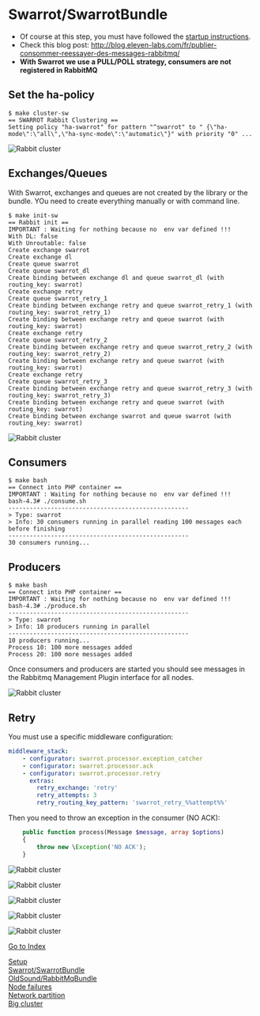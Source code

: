 # Swarrot/SwarrotBundle

* Of course at this step, you must have followed the [startup instructions](https://github.com/ypereirareis/docker-rabbitmq-ha-cluster/tree/refacto-doc#setup--start--stop-the-cluster).
* Check this blog post: http://blog.eleven-labs.com/fr/publier-consommer-reessayer-des-messages-rabbitmq/
* **With Swarrot we use a PULL/POLL strategy, consumers are not registered in RabbitMQ**

## Set the ha-policy

```shell
$ make cluster-sw
== SWARROT Rabbit Clustering ==
Setting policy "ha-swarrot" for pattern "^swarrot" to " {\"ha-mode\":\"all\",\"ha-sync-mode\":\"automatic\"}" with priority "0" ...
```

![Rabbit cluster](./../img/rabbitmq-policy-swarrot.png)

## Exchanges/Queues

With Swarrot, exchanges and queues are not created by the library or the bundle.
YOu need to create everything manually or with command line.

```shell
$ make init-sw
== Rabbit init ==
IMPORTANT : Waiting for nothing because no  env var defined !!!
With DL: false
With Unroutable: false
Create exchange swarrot
Create exchange dl
Create queue swarrot
Create queue swarrot_dl
Create binding between exchange dl and queue swarrot_dl (with routing_key: swarrot)
Create exchange retry
Create queue swarrot_retry_1
Create binding between exchange retry and queue swarrot_retry_1 (with routing_key: swarrot_retry_1)
Create binding between exchange retry and queue swarrot (with routing_key: swarrot)
Create exchange retry
Create queue swarrot_retry_2
Create binding between exchange retry and queue swarrot_retry_2 (with routing_key: swarrot_retry_2)
Create binding between exchange retry and queue swarrot (with routing_key: swarrot)
Create exchange retry
Create queue swarrot_retry_3
Create binding between exchange retry and queue swarrot_retry_3 (with routing_key: swarrot_retry_3)
Create binding between exchange retry and queue swarrot (with routing_key: swarrot)
Create binding between exchange swarrot and queue swarrot (with routing_key: swarrot)
```

![Rabbit cluster](./../img/rabbitmq-swarrot-ex-q.png)


## Consumers

```shell
$ make bash
== Connect into PHP container ==
IMPORTANT : Waiting for nothing because no  env var defined !!!
bash-4.3# ./consume.sh 
---------------------------------------------------
> Type: swarrot
> Info: 30 consumers running in parallel reading 100 messages each before finishing
---------------------------------------------------
30 consumers running...
```

## Producers

```shell
$ make bash
== Connect into PHP container ==
IMPORTANT : Waiting for nothing because no  env var defined !!!
bash-4.3# ./produce.sh 
---------------------------------------------------
> Type: swarrot
> Info: 10 producers running in parallel
---------------------------------------------------
10 producers running...
Process 10: 100 more messages added
Process 20: 100 more messages added
```

Once consumers and producers are started you should see messages in the Rabbitmq Management Plugin interface for all nodes.

![Rabbit cluster](./../img/rabbitmq-swarrot-run.png)

## Retry

You must use a specific middleware configuration:

```yml
middleware_stack:
    - configurator: swarrot.processor.exception_catcher
    - configurator: swarrot.processor.ack
    - configurator: swarrot.processor.retry
      extras:
        retry_exchange: 'retry'
        retry_attempts: 3
        retry_routing_key_pattern: 'swarrot_retry_%%attempt%%'
```

Then you need to throw an exception in the consumer (NO ACK):

```php
    public function process(Message $message, array $options)
    {
        throw new \Exception('NO ACK');
    }
```

![Rabbit cluster](./../img/retry-1.png)

![Rabbit cluster](./../img/retry-2.png)

![Rabbit cluster](./../img/retry-3.png)

![Rabbit cluster](./../img/retry-4.png)

![Rabbit cluster](./../img/retry-5.png)

[Go to Index](../README.md#documentation)  

[Setup](./SETUP.md)  
[Swarrot/SwarrotBundle](./SWARROT.md)  
[OldSound/RabbitMqBundle](./OLDSOUND.md)  
[Node failures](./FAILURE.md)  
[Network partition](./PARTITION.md)  
[Big cluster](./BIG.md)  
